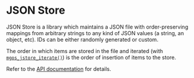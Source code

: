 # JSON Store

JSON Store is a library which maintains a JSON file with order-preserving
mappings from arbitrary strings to any kind of JSON values (a string, an
object, etc). IDs can be either randomly generated or custom.

The order in which items are stored in the file and iterated (with
[`mgos_jstore_iterate()`](https://mongoose-os.com/docs/api/mgos_jstore.h.html#mgos_jstore_iterate))
is the order of insertion of items to the store.

Refer to the [API documentation](https://mongoose-os.com/docs/api/mgos_jstore.h.html)
for details.
